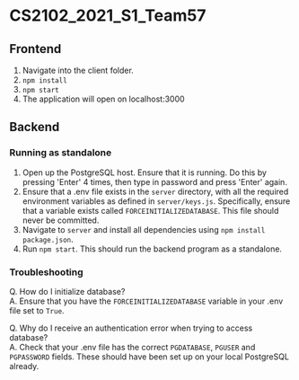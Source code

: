 # CS2102_2021_S1_Team57

## Frontend

1. Navigate into the client folder.  
2. `npm install`  
3. `npm start`  
4. The application will open on localhost:3000  

## Backend

### Running as standalone

1. Open up the PostgreSQL host. Ensure that it is running. Do this by pressing 'Enter' 4 times, then type in password and press 'Enter' again.
2. Ensure that a .env file exists in the `server` directory, with all the required environment variables as defined in
 `server/keys.js`. Specifically, ensure that a variable exists called `FORCEINITIALIZEDATABASE`. This file should never be committed.
3. Navigate to `server` and install all dependencies using `npm install package.json`.
4. Run `npm start`. This should run the backend program as a standalone.

### Troubleshooting

Q. How do I initialize database? <br >
A. Ensure that you have the `FORCEINITIALIZEDATABASE` variable in your .env file set to `True`.

Q. Why do I receive an authentication error when trying to access database? <br >
A. Check that your .env file has the correct `PGDATABASE`, `PGUSER` and `PGPASSWORD` fields. These should have been set up on your local PostgreSQL already.

